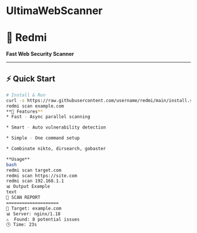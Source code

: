 # UltimaWebScanner
# 🔴 Redmi  
**Fast Web Security Scanner**  

---

## ⚡ Quick Start  
```bash
# Install & Run
curl -s https://raw.githubusercontent.com/username/redmi/main/install.sh | bash
redmi scan example.com
**🚀 Features**
* Fast - Async parallel scanning

* Smart - Auto vulnerability detection

* Simple - One command setup

* Combinate nikto, dirsearch, gobaster

**Usage**
bash
redmi scan target.com
redmi scan https://site.com
redmi scan 192.168.1.1
📊 Output Example
text
🔴 SCAN REPORT
====================
🎯 Target: example.com  
📊 Server: nginx/1.18  
⚠️  Found: 8 potential issues  
🕒 Time: 23s
